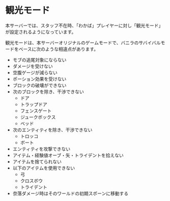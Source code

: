 # 観光モード

本サーバーでは、スタッフ不在時、「わかば」プレイヤーに対し「観光モード」が設定されるようになっています。

観光モードは、本サーバーオリジナルのゲームモードで、バニラのサバイバルモードをベースに次のような相違点があります。

- モブの追尾対象にならない
- ダメージを受けない
- 空腹ゲージが減らない
- ポーション効果を受けない
- ブロックの破壊ができない
- 次のブロックを除き、干渉できない
	- ドア
	- トラップドア
	- フェンスゲート
	- ジュークボックス
	- ベッド
- 次のエンティティを除き、干渉できない
	- トロッコ
	- ボート
- エンティティを攻撃できない
- アイテム・経験値オーブ・矢・トライデントを拾えない
- アイテムを捨てられない
- 以下のアイテムを使用できない
	- 弓
	- クロスボウ
	- トライデント
- 奈落ダメージ時はそのワールドの初期スポーンに移動する
